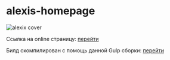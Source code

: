 # alexis-homepage
<img src='https://i0.wampi.ru/2020/01/22/alexis_1000px.th.jpg' alt='alexix cover'/>

Ссылка на online страницу: <a href='https://miroyar.github.io/alexis-homepage/build/index.html'>перейти</a>

Билд скомпилирован с помощь данной Gulp сборки: <a href='https://github.com/MiroYar/Gulp-MYCreateSet'>перейти<a/>
